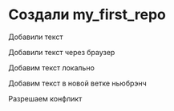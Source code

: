 ﻿# Создали my_first_repo

Добавили текст

Добавили текст через браузер  

Добавим текст локально

Добавим текст в новой ветке ньюбрэнч

Разрешаем конфликт
